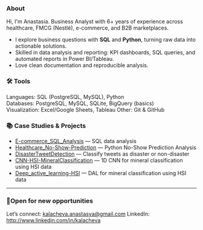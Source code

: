 ### About

Hi, I'm Anastasia. Business Analyst with 6+ years of experience across healthcare, FMCG (Nestlé), e-commerce, and B2B marketplaces.
- I explore business questions with **SQL** and **Python**, turning raw data into actionable solutions.
- Skilled in data analysis and reporting: KPI dashboards, SQL queries, and automated reports in Power BI/Tableau.
- Love clean documentation and reproducible analysis.

### 🛠️ Tools
Languages: SQL (PostgreSQL, MySQL), Python  
Databases: PostgreSQL, MySQL, SQLite, BigQuery (basics)  
Visualization: Excel/Google Sheets, Tableau 
Other: Git & GitHub

### 📚 Case Studies & Projects

- [E-commerce_SQL_Analysis](https://github.com/NastyaNetology/E-commerce_SQL_Analysis) — SQL data analysis
- [Healthcare_No-Show-Prediction](https://github.com/NastyaNetology/Medical-No-Show-Prediction) — Python No-Show Prediction Analysis
- [DisasterTweetDetection](https://github.com/NastyaNetology/DisasterTweetDetection) — Classify tweets as disaster or non-disaster  
- [CNN-HSI-MineralClassification](https://github.com/NastyaNetology/CNN-HSI-MineralClassfication) — 1D CNN for mineral classification using HSI data  
- [Deep_active_learning-HSI](https://github.com/NastyaNetology/Deep_active_learning-HSI)  — DAL for mineral classification using HSI data


---

### 📌Open for new opportunities
Let’s connect: kalacheva.anastasya@gmail.com
LinkedIn: http://www.linkedin.com/in/kalacheva
